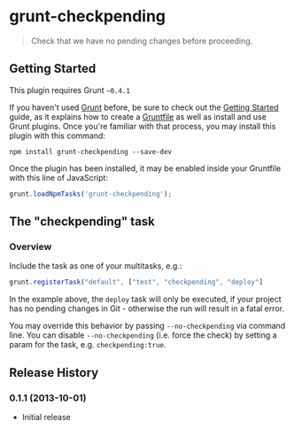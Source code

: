 # grunt-checkpending

> Check that we have no pending changes before proceeding.

## Getting Started
This plugin requires Grunt `~0.4.1`

If you haven't used [Grunt](http://gruntjs.com/) before, be sure to check out the [Getting Started](http://gruntjs.com/getting-started) guide, as it explains how to create a [Gruntfile](http://gruntjs.com/sample-gruntfile) as well as install and use Grunt plugins. Once you're familiar with that process, you may install this plugin with this command:

```shell
npm install grunt-checkpending --save-dev
```

Once the plugin has been installed, it may be enabled inside your Gruntfile with this line of JavaScript:

```js
grunt.loadNpmTasks('grunt-checkpending');
```

## The "checkpending" task

### Overview
Include the task as one of your multitasks, e.g.:
```js
grunt.registerTask("default", ["test", "checkpending", "deploy"]
```

In the example above, the `deploy` task will only be executed, if your project has no pending changes in Git - otherwise the run will result in a fatal error.

You may override this behavior by passing `--no-checkpending` via command line. You can disable `--no-checkpending` (i.e. force the check) by setting a param for the task, e.g. `checkpending:true`.

## Release History

### 0.1.1 (2013-10-01)
* Initial release

